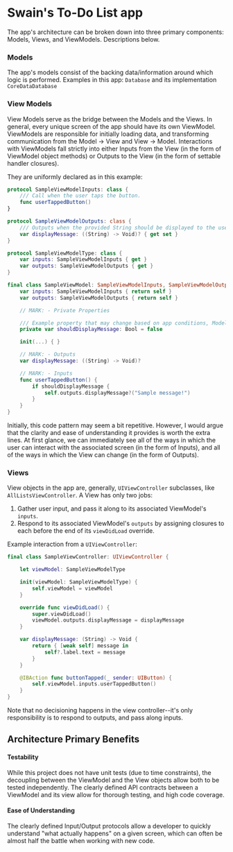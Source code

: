 # Swain's To-Do List app

The app's architecture can be broken down into three primary components: Models, Views, and ViewModels. Descriptions below.






### Models
The app's models consist of the backing data/information around which logic is performed. Examples in this app: `Database`  and its implementation `CoreDataDatabase`

### View Models
View Models serve as the bridge between the Models and the Views. In general, every unique screen of the app should have its own ViewModel. ViewModels are responsible for initially loading data, and transforming communication from the Model -> View and View -> Model. Interactions with ViewModels fall strictly into either Inputs from the View (in the form of ViewModel object methods) or Outputs to the View (in the form of settable handler closures).

They are uniformly declared as in this example:

```swift
protocol SampleViewModelInputs: class {
    /// Call when the user taps the button.
    func userTappedButton()
}

protocol SampleViewModelOutputs: class {
    /// Outputs when the provided String should be displayed to the user.
    var displayMessage: ((String) -> Void)? { get set }
}

protocol SampleViewModelType: class {
    var inputs: SampleViewModelInputs { get }
    var outputs: SampleViewModelOutputs { get }
}

final class SampleViewModel: SampleViewModelInputs, SampleViewModelOutputs, SampleViewModelType {
    var inputs: SampleViewModelInputs { return self }
    var outputs: SampleViewModelOutputs { return self }

    // MARK: - Private Properties

    /// Example property that may change based on app conditions, Model information, etc.
    private var shouldDisplayMessage: Bool = false

    init(...) { }

    // MARK: - Outputs
    var displayMessage: ((String) -> Void)?

    // MARK: - Inputs
    func userTappedButton() {
        if shouldDisplayMessage {
            self.outputs.displayMessage?("Sample message!")
        }
    }
}
```

Initially, this code pattern may seem a bit repetitive. However, I would argue that the clarity and ease of understanding it provides is worth the extra lines. At first glance, we can immediately see all of the ways in which the user can interact with the associated screen (in the form of Inputs), and all of the ways in which the View can change (in the form of Outputs).

### Views
View objects in the app are, generally, `UIViewController` subclasses, like `AllListsViewController`. A View has only two jobs:

1. Gather user input, and pass it along to its associated ViewModel's `inputs`.
2. Respond to its associated ViewModel's `outputs` by assigning closures to each before the end of its `viewDidLoad` override.

Example interaction from a `UIViewController`:

```swift
final class SampleViewController: UIViewController {

    let viewModel: SampleViewModelType

    init(viewModel: SampleViewModelType) {
        self.viewModel = viewModel
    }

    override func viewDidLoad() {
        super.viewDidLoad()
        viewModel.outputs.displayMessage = displayMessage
    }

    var displayMessage: (String) -> Void { 
        return { [weak self] message in 
            self?.label.text = message
        }
    }

    @IBAction func buttonTapped(_ sender: UIButton) {
        self.viewModel.inputs.userTappedButton()
    }
}
```
Note that no decisioning happens in the view controller--it's only responsibility is to respond to outputs, and pass along inputs.

## Architecture Primary Benefits
#### Testability
While this project does not have unit tests (due to time constraints), the decoupling between the ViewModel and the View objects allow both to be tested independently. The clearly defined API contracts between a ViewModel and its view allow for thorough testing, and high code coverage.

#### Ease of Understanding
The clearly defined Input/Output protocols allow a developer to quickly understand "what actually happens" on a given screen, which can often be almost half the battle when working with new code.
